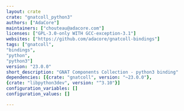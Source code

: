 ```yaml
---
layout: crate
crate: "gnatcoll_python3"
authors: ["AdaCore"]
maintainers: ["chouteau@adacore.com"]
licenses: ["GPL-3.0-only WITH GCC-exception-3.1"]
websites: ["https://github.com/adacore/gnatcoll-bindings"]
tags: ["gnatcoll",
"bindings",
"python",
"python3"]
version: "23.0.0"
short_description: "GNAT Components Collection - python3 binding"
dependencies: [{crate: "gnatcoll", version: "~23.0.0"},
{crate: "libpython3dev", version: "^3.10"}]
configuration_variables: []
configuration_values: []

---
```



